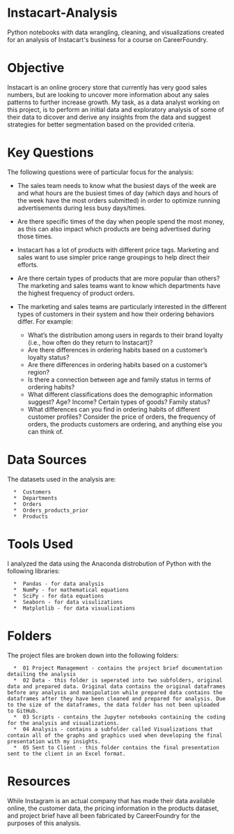 # Instacart-Analysis
Python notebooks with data wrangling, cleaning, and visualizations created for an analysis of Instacart's business for a course on CareerFoundry.

# Objective
Instacart is an online grocery store that currently has very good sales numbers, but are looking to uncover more information about any sales patterns to further increase growth. My task, as a data analyst working on this project, is to perform an initial data and exploratory analysis of some of their data to dicover and derive any insights from the data and suggest strategies for better segmentation based on the provided criteria.

# Key Questions
The following questions were of particular focus for the analysis:
*  The sales team needs to know what the busiest days of the week are and what hours are the busiest times of day (which days and hours of the week have the most orders submitted) in order to optimize running advertisements during less busy days/times.
  
*  Are there specific times of the day when people spend the most money, as this can also impact which products are being advertised during those times.

*  Instacart has a lot of products with different price tags. Marketing and sales want to use simpler price range groupings to help direct their efforts.

*  Are there certain types of products that are more popular than others? The marketing and sales teams want to know which departments have the highest frequency of product orders.

*  The marketing and sales teams are particularly interested in the different types of customers in their system and how their ordering behaviors differ. For example:
      *  What’s the distribution among users in regards to their brand loyalty (i.e., how often do they return to Instacart)?
      *  Are there differences in ordering habits based on a customer’s loyalty status?
      *  Are there differences in ordering habits based on a customer’s region?
      *  Is there a connection between age and family status in terms of ordering habits?
      *  What different classifications does the demographic information suggest? Age? Income? Certain types of goods? Family status?
      *  What differences can you find in ordering habits of different customer profiles? Consider the price of orders, the frequency of orders, the products customers are ordering, and anything else you can think of.

# Data Sources
The datasets used in the analysis are:
      
      *  Customers
      *  Departments
      *  Orders
      *  Orders_products_prior
      *  Products

# Tools Used
I analyzed the data using the Anaconda distrobution of Python with the following libraries:
     
      *  Pandas - for data analysis
      *  NumPy - for mathematical equations
      *  SciPy - for data equations
      *  Seaborn - for data visulizations
      *  Matplotlib - for data visualizations

# Folders
The project files are broken down into the following folders:

      *  01 Project Management - contains the project brief documentation detailing the analysis
      *  02 Data - this folder is seperated into two subfolders, original data and prepared data. Original data contains the original dataframes before any analysis and manipulation while prepared data contains the dataframes after they have been cleaned and prepared for analysis. Due to the size of the dataframes, the data folder has not been uploaded to GitHub.
      *  03 Scripts - contains the Jupyter notebooks containing the coding for the analysis and visualizations.
      *  04 Analysis - contains a subfolder called Visualizations that contain all of the graphs and graphics used when developing the final presentation with my insights.
      *  05 Sent to Client - this folder contains the final presentation sent to the client in an Excel format.

# Resources
While Instagram is an actual company that has made their data available online, the customer data, the pricing information in the products dataset, and project brief have all been fabricated by CareerFoundry for the purposes of this analysis.
